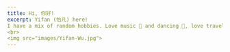 ```yaml
---
title: Hi, 你好!
excerpt: Yifan (怡凡) here!
I have a mix of random hobbies. Love music 🎹 and dancing 💃, love travel ✈️ but also enjoy being lazy 😴, love watching movies 🎥 and football games ⚽. Recently, I’ve taken up skiing ⛷️ and crocheting 🧶 as new hobbies!
<br>
<img src="images/Yifan-Wu.jpg">
---
```

